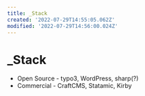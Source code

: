 ```yaml
---
title: _Stack
created: '2022-07-29T14:55:05.062Z'
modified: '2022-07-29T14:56:00.024Z'
---
```


# _Stack

- Open Source - typo3, WordPress, sharp(?)
- Commercial - CraftCMS, Statamic, Kirby
